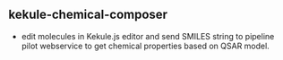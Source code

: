 ## kekule-chemical-composer

- edit molecules in Kekule.js editor and send SMILES string to pipeline pilot
  webservice to get chemical properties based on QSAR model.
